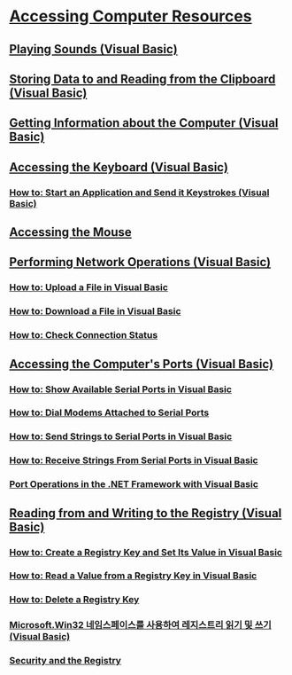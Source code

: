 # [Accessing Computer Resources](TocOutOfQuery)
## [Playing Sounds (Visual Basic)](playing-sounds.md)
## [Storing Data to and Reading from the Clipboard (Visual Basic)](storing-data-to-and-reading-from-the-clipboard.md)
## [Getting Information about the Computer (Visual Basic)](getting-information-about-the-computer.md)
## [Accessing the Keyboard (Visual Basic)](accessing-the-keyboard.md)
### [How to: Start an Application and Send it Keystrokes (Visual Basic)](TocOutOfQuery)
## [Accessing the Mouse](TocOutOfQuery)
## [Performing Network Operations (Visual Basic)](performing-network-operations.md)
### [How to: Upload a File in Visual Basic](how-to-upload-a-file.md)
### [How to: Download a File in Visual Basic](how-to-download-a-file.md)
### [How to: Check Connection Status](TocOutOfQuery)
## [Accessing the Computer's Ports (Visual Basic)](accessing-the-computer-s-ports.md)
### [How to: Show Available Serial Ports in Visual Basic](how-to-show-available-serial-ports.md)
### [How to: Dial Modems Attached to Serial Ports](TocOutOfQuery)
### [How to: Send Strings to Serial Ports in Visual Basic](how-to-send-strings-to-serial-ports.md)
### [How to: Receive Strings From Serial Ports in Visual Basic](how-to-receive-strings-from-serial-ports.md)
### [Port Operations in the .NET Framework with Visual Basic](port-operations-in-the-net-framework.md)
## [Reading from and Writing to the Registry (Visual Basic)](reading-from-and-writing-to-the-registry.md)
### [How to: Create a Registry Key and Set Its Value in Visual Basic](how-to-create-a-registry-key-and-set-its-value.md)
### [How to: Read a Value from a Registry Key in Visual Basic](how-to-read-a-value-from-a-registry-key.md)
### [How to: Delete a Registry Key](TocOutOfQuery)
### [Microsoft.Win32 네임스페이스를 사용하여 레지스트리 읽기 및 쓰기(Visual Basic)](reading-from-and-writing-to-the-registry-using-the-microsoft-win32-namespace.md)
### [Security and the Registry](TocOutOfQuery)
